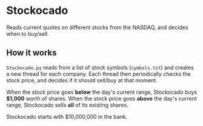 # Stockocado

Reads current quotes on different stocks from the NASDAQ, and decides when to buy/sell.

## How it works

`Stockocado.py` reads from a list of stock symbols (`symbols.txt`) and creates a new thread for each company. Each thread then periodically checks the stock price, and decides if it should sell/buy at that moment.

When the stock price goes __below__ the day's current range, Stockocado buys __$1,000__ worth of shares.
When the stock price goes __above__ the day's current range, Stockocado sells __all__ of its existing shares. 

Stockocado starts with $10,000,000 in the bank.
